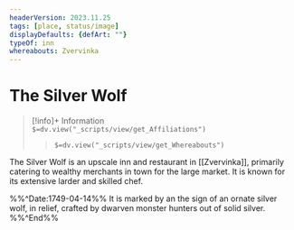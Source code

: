 ```yaml
---
headerVersion: 2023.11.25
tags: [place, status/image]
displayDefaults: {defArt: ""}
typeOf: inn
whereabouts: Zvervinka
---
```

# The Silver Wolf
>[!info]+ Information  
> `$=dv.view("_scripts/view/get_Affiliations")`  
>> `$=dv.view("_scripts/view/get_Whereabouts")`

The Silver Wolf is an upscale inn and restaurant in [[Zvervinka]], primarily catering to wealthy merchants in town for the large market. It is known for its extensive larder and skilled chef. 

%%^Date:1749-04-14%%
It is marked by an the sign of an ornate silver wolf, in relief, crafted by dwarven monster hunters out of solid silver. 
%%^End%%